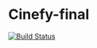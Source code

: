 # Cinefy-final 
[![Build Status](https://www.travis-ci.com/bonjon/Cinefy-final.svg?branch=main)](https://www.travis-ci.com/bonjon/Cinefy-final)
